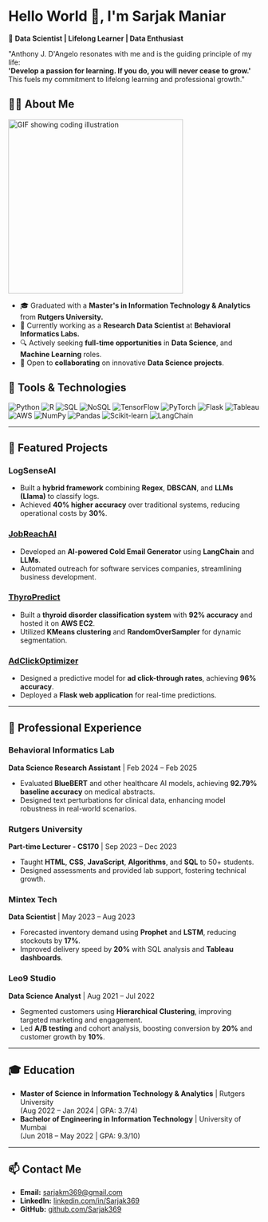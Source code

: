# **Hello World 👋, I'm Sarjak Maniar**

🌟 **Data Scientist | Lifelong Learner | Data Enthusiast**  

"Anthony J. D'Angelo resonates with me and is the guiding principle of my life:  
**'Develop a passion for learning. If you do, you will never cease to grow.'**  
This fuels my commitment to lifelong learning and professional growth."

<div>

## **👨‍💻 About Me**

<img src="https://user-images.githubusercontent.com/56110199/220014646-a1a14738-6782-42c3-8c60-e4a62c478ec4.gif" width="350" alt="GIF showing coding illustration">


- 🎓 Graduated with a **Master's in Information Technology & Analytics** from **Rutgers University.**  
- 💼 Currently working as a **Research Data Scientist** at **Behavioral Informatics Labs.**
- 🔍 Actively seeking **full-time opportunities** in **Data Science**, and **Machine Learning** roles.  
- 🤝 Open to **collaborating** on innovative **Data Science projects**.
  
</div>


## **🔧 Tools & Technologies**
<div>
<img src="https://img.shields.io/badge/Python-%233776AB?style=for-the-badge&logo=python&logoColor=white" alt="Python"/> 
<img src="https://img.shields.io/badge/R-%23276DC3?style=for-the-badge&logo=r&logoColor=white" alt="R"/>
<img src="https://img.shields.io/badge/SQL-%234169E1?style=for-the-badge&logo=postgresql&logoColor=white" alt="SQL"/>
<img src="https://img.shields.io/badge/NoSQL-%23F47B20?style=for-the-badge&logo=mongodb&logoColor=white" alt="NoSQL"/>
<img src="https://img.shields.io/badge/TensorFlow-%23FF6F00?style=for-the-badge&logo=tensorflow&logoColor=white" alt="TensorFlow"/>
<img src="https://img.shields.io/badge/PyTorch-%23EE4C2C?style=for-the-badge&logo=pytorch&logoColor=white" alt="PyTorch"/>
<img src="https://img.shields.io/badge/Flask-%23000?style=for-the-badge&logo=flask&logoColor=white" alt="Flask"/>
<img src="https://img.shields.io/badge/Tableau-%23E97627?style=for-the-badge&logo=tableau&logoColor=white" alt="Tableau"/>
<img src="https://img.shields.io/badge/AWS-%23FF9900?style=for-the-badge&logo=amazon-aws&logoColor=white" alt="AWS"/>
<img src="https://img.shields.io/badge/NumPy-%23013243?style=for-the-badge&logo=numpy&logoColor=white" alt="NumPy"/>
<img src="https://img.shields.io/badge/Pandas-%23150458?style=for-the-badge&logo=pandas&logoColor=white" alt="Pandas"/>
<img src="https://img.shields.io/badge/Scikit_Learn-%23F7931E?style=for-the-badge&logo=scikit-learn&logoColor=white" alt="Scikit-learn"/>
<img src="https://img.shields.io/badge/LangChain-%23F3722C?style=for-the-badge" alt="LangChain"/>
</div>

---

## **📂 Featured Projects**

### **LogSenseAI**
- Built a **hybrid framework** combining **Regex**, **DBSCAN**, and **LLMs (Llama)** to classify logs.
- Achieved **40% higher accuracy** over traditional systems, reducing operational costs by **30%**.

### **[JobReachAI](https://github.com/Sarjak369/cold_email_generator_Llama3.1)**
- Developed an **AI-powered Cold Email Generator** using **LangChain** and **LLMs**.
- Automated outreach for software services companies, streamlining business development.

### **[ThyroPredict](https://github.com/Sarjak369/ThyroPredict)**
- Built a **thyroid disorder classification system** with **92% accuracy** and hosted it on **AWS EC2**.
- Utilized **KMeans clustering** and **RandomOverSampler** for dynamic segmentation.

### **[AdClickOptimizer](https://github.com/Sarjak369/AdClickOptimizer)**
- Designed a predictive model for **ad click-through rates**, achieving **96% accuracy**.
- Deployed a **Flask web application** for real-time predictions.

---

## **💼 Professional Experience**

### **Behavioral Informatics Lab**  
**Data Science Research Assistant** | Feb 2024 – Feb 2025  
- Evaluated **BlueBERT** and other healthcare AI models, achieving **92.79% baseline accuracy** on medical abstracts.  
- Designed text perturbations for clinical data, enhancing model robustness in real-world scenarios.

### **Rutgers University**  
**Part-time Lecturer - CS170** | Sep 2023 – Dec 2023  
- Taught **HTML**, **CSS**, **JavaScript**, **Algorithms**, and **SQL** to 50+ students.  
- Designed assessments and provided lab support, fostering technical growth.

### **Mintex Tech**  
**Data Scientist** | May 2023 – Aug 2023  
- Forecasted inventory demand using **Prophet** and **LSTM**, reducing stockouts by **17%**.  
- Improved delivery speed by **20%** with SQL analysis and **Tableau dashboards**.

### **Leo9 Studio**  
**Data Science Analyst** | Aug 2021 – Jul 2022  
- Segmented customers using **Hierarchical Clustering**, improving targeted marketing and engagement.
- Led **A/B testing** and cohort analysis, boosting conversion by **20%** and customer growth by **10%**.

---

## **🎓 Education**
- **Master of Science in Information Technology & Analytics** | Rutgers University  
  (Aug 2022 – Jan 2024 | GPA: 3.7/4)
- **Bachelor of Engineering in Information Technology** | University of Mumbai  
  (Jun 2018 – May 2022 | GPA: 9.3/10)

---

## **📫 Contact Me**
- **Email:** [sarjakm369@gmail.com](mailto:sarjakm369@gmail.com)  
- **LinkedIn:** [linkedin.com/in/Sarjak369](https://linkedin.com/in/Sarjak369)  
- **GitHub:** [github.com/Sarjak369](https://github.com/Sarjak369)  

 

